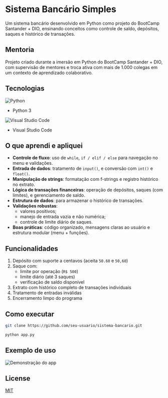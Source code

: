 # Sistema Bancário Simples

Um sistema bancário desenvolvido em Python como projeto do BootCamp Santander + DIO, ensinando conceitos como controle de saldo, depósitos, saques e histórico de transações.

## Mentoria

Projeto criado durante a imersão em Python do BootCamp Santander + DIO, com supervisão de mentores e troca ativa com mais de 1.000 colegas em um contexto de aprendizado colaborativo.

## Tecnologias
![Python](https://img.shields.io/badge/python-3670A0?style=for-the-badge&logo=python&logoColor=ffdd54) 
- Python 3

![Visual Studio Code](https://img.shields.io/badge/Visual%20Studio%20Code-0078d7.svg?style=for-the-badge&logo=visual-studio-code&logoColor=white)
- Visual Studio Code
## O que aprendi e apliquei

- **Controle de fluxo**: uso de `while`, `if / elif / else` para navegação no menu e validações.
- **Entrada de dados**: tratamento de `input()`, e conversão com `int()` e `float()`.
- **Manipulação de strings**: formatação com f-strings e registro histórico no extrato.
- **Lógica de transações financeiras**: operação de depósitos, saques (com limites), e gerenciamento de saldo.
- **Estrutura de dados**: para armazenar o histórico de transações.
- **Validações robustas**:
  - valores positivos;
  - manejo de entrada vazia e não numérica;
  - controle de limite diário de saques.
- **Boas práticas**: código organizado, mensagens claras ao usuário e estrutura modular (menu + funções).

## Funcionalidades

1. Depósito com suporte a centavos (aceita `50.60` e `50,60`)
2. Saque com:
   - limite por operação (`R$ 500`)
   - limite diário (até 3 saques)
   - verificação de saldo disponível
3. Extrato com histórico completo de transações individuais
4. Tratamento de entradas inválidas
5. Encerramento limpo do programa

## Como executar

```bash
git clone https://github.com/seu-usuario/sistema-bancario.git

python app.py
````

## Exemplo de uso
![Demonstração do app](img/example-1.png)

## License

[MIT](https://choosealicense.com/licenses/mit/)
